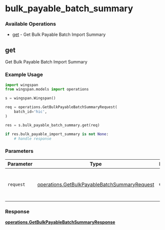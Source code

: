 # bulk_payable_batch_summary

### Available Operations

* [get](#get) - Get Bulk Payable Batch Import Summary

## get

Get Bulk Payable Batch Import Summary

### Example Usage

```python
import wingspan
from wingspan.models import operations

s = wingspan.Wingspan()

req = operations.GetBulkPayableBatchSummaryRequest(
    batch_id='hic',
)

res = s.bulk_payable_batch_summary.get(req)

if res.bulk_payable_import_summary is not None:
    # handle response
```

### Parameters

| Parameter                                                                                                    | Type                                                                                                         | Required                                                                                                     | Description                                                                                                  |
| ------------------------------------------------------------------------------------------------------------ | ------------------------------------------------------------------------------------------------------------ | ------------------------------------------------------------------------------------------------------------ | ------------------------------------------------------------------------------------------------------------ |
| `request`                                                                                                    | [operations.GetBulkPayableBatchSummaryRequest](../../models/operations/getbulkpayablebatchsummaryrequest.md) | :heavy_check_mark:                                                                                           | The request object to use for the request.                                                                   |


### Response

**[operations.GetBulkPayableBatchSummaryResponse](../../models/operations/getbulkpayablebatchsummaryresponse.md)**


